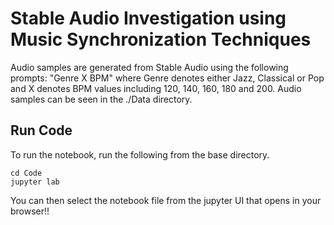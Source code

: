 # Stable Audio Investigation using Music Synchronization Techniques
Audio samples are generated from Stable Audio using the following prompts: "Genre X BPM" where Genre denotes either Jazz, Classical or Pop and X denotes BPM values including 120, 140, 160, 180 and 200. Audio samples can be seen in the ./Data directory. 

## Run Code
To run the notebook, run the following from the base directory.
```
cd Code
jupyter lab
```
You can then select the notebook file from the jupyter UI that opens in your browser!!
